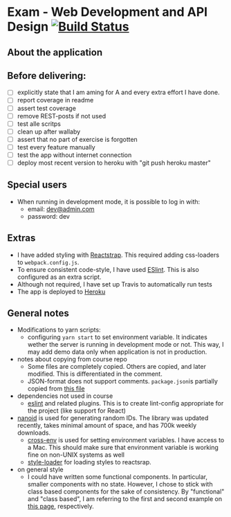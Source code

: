 # Exam - Web Development and API Design [![Build Status](https://travis-ci.com/olaven/exam-PG6300.svg?token=zTzVh5wrqM89cpyf9qVd&branch=master)](https://travis-ci.com/olaven/exam-PG6300)

## About the application

## Before delivering: 
- [ ] explicitly state that I am aming for A and every extra effort I have done. 
- [ ] report coverage in readme 
- [ ] assert test coverage 
- [ ] remove REST-posts if not used
- [ ] test alle scritps
- [ ] clean up after wallaby 
- [ ] assert that no part of exercise is forgotten
- [ ] test every feature manually 
- [ ] test the app without internet connection
- [ ] deploy most recent version to heroku with "git push heroku master" 

## Special users 
* When running in development mode, it is possible to log in with: 
  * email: dev@admin.com
  * password: dev

## Extras 
* I have added styling with [Reactstrap](https://reactstrap.github.io). This required adding css-loaders to `webpack.config.js`. 
* To ensure consistent code-style, I have used [ESlint](https://eslint.org). This is also configured as an extra script.
* Although not required, I have set up Travis to automatically run tests
* The app is deployed to [Heroku](https://exam-pg6300.herokuapp.com)

## General notes
* Modifications to yarn scripts:
  * configuring `yarn start` to set environment variable. It indicates wether the server is running in development mode or not. This way, I may add demo data only when application is not in production.
* notes about copying from course repo 
  * Some files are completely copied. Others are copied, and later modified. This is differentiated in the comment. 
  * JSON-format does not support comments. `package.json`is partially copied from [this file](https://github.com/arcuri82/web_development_and_api_design/blob/master/exercise-solutions/quiz-game/part-10/package.json)
* dependencies not used in course
  * [eslint](https://yarnpkg.com/en/package/eslint) and related plugins. This is to create lint-config appropriate for the project (like support for React)
* [nanoid](https://www.npmjs.com/package/nanoid) is used for generating random IDs. The library was updated recently, takes         minimal amount of space, and has 700k weekly downloads. 
  *  [cross-env](https://www.npmjs.com/package/cross-env) is used for setting environment variables. I have access to a Mac. This should make sure that environment variable is working fine on non-UNIX systems as well
  * [style-loader](https://www.npmjs.com/package/style-loader) for loading styles to reactsrap.  
* on general style 
  * I could have written some functional components. In particular, smaller components with no state. However, I chose to stick with class based components for the sake of consistency. By "functional" and "class based", I am referring to the first and second example on [this page](https://reactjs.org/docs/components-and-props.html), respectively.
